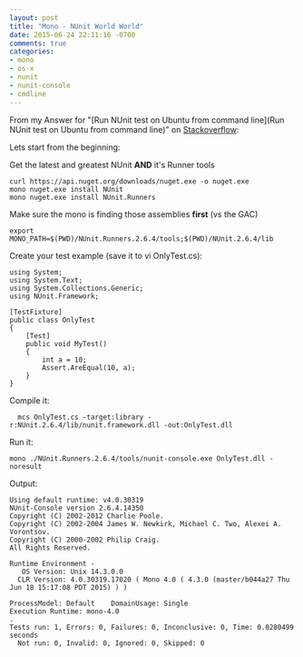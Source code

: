 ```yaml
---
layout: post
title: "Mono - NUnit World World"
date: 2015-06-24 22:11:16 -0700
comments: true
categories: 
- mono
- os-x
- nunit
- nunit-console
- cmdline
---
```


From my Answer for "[Run NUnit test on Ubuntu from command line](Run NUnit test on Ubuntu from command line)" on [Stackoverflow](http://stackoverflow.com/questions/31038629/run-nunit-test-on-ubuntu-from-command-line/31041709#31041709):

Lets start from the beginning:

Get the latest and greatest NUnit **AND** it's Runner tools

    curl https://api.nuget.org/downloads/nuget.exe -o nuget.exe
    mono nuget.exe install NUnit
    mono nuget.exe install NUnit.Runners

Make sure the mono is finding those assemblies **first** (vs the GAC)

    export MONO_PATH=$(PWD)/NUnit.Runners.2.6.4/tools;$(PWD)/NUnit.2.6.4/lib

Create your test example (save it to vi OnlyTest.cs):


	using System;
	using System.Text;
	using System.Collections.Generic;
	using NUnit.Framework;

	[TestFixture]
	public class OnlyTest
	{
	    [Test]
	    public void MyTest() 
	    {
	        int a = 10;
	        Assert.AreEqual(10, a);
	    }
	}

 Compile it:

      mcs OnlyTest.cs -target:library -r:NUnit.2.6.4/lib/nunit.framework.dll -out:OnlyTest.dll

Run it:

    mono ./NUnit.Runners.2.6.4/tools/nunit-console.exe OnlyTest.dll -noresult

Output:

    Using default runtime: v4.0.30319
    NUnit-Console version 2.6.4.14350
    Copyright (C) 2002-2012 Charlie Poole.
    Copyright (C) 2002-2004 James W. Newkirk, Michael C. Two, Alexei A. Vorontsov.
    Copyright (C) 2000-2002 Philip Craig.
    All Rights Reserved.
    
    Runtime Environment -
       OS Version: Unix 14.3.0.0
      CLR Version: 4.0.30319.17020 ( Mono 4.0 ( 4.3.0 (master/b044a27 Thu Jun 18 15:17:08 PDT 2015) ) )
    
    ProcessModel: Default    DomainUsage: Single
    Execution Runtime: mono-4.0
    .
    Tests run: 1, Errors: 0, Failures: 0, Inconclusive: 0, Time: 0.0280499 seconds
      Not run: 0, Invalid: 0, Ignored: 0, Skipped: 0






